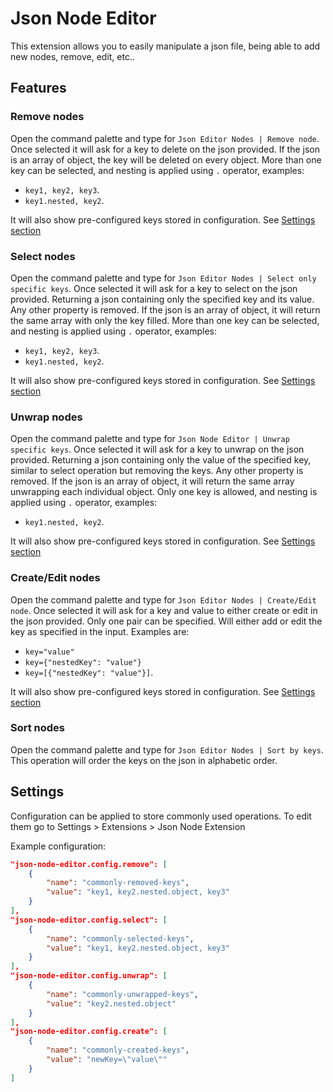 # Json Node Editor
This extension allows you to easily manipulate a json file, being able to add new nodes, remove, edit, etc..

## Features

### Remove nodes
Open the command palette and type for `Json Editor Nodes | Remove node`. 
Once selected it will ask for a key to delete on the json provided.
If the json is an array of object, the key will be deleted on every object.
More than one key can be selected, and nesting is applied using `.` operator, examples:
- `key1, key2, key3`.
- `key1.nested, key2`.

It will also show pre-configured keys stored in configuration. See [Settings section](#Settings)

### Select nodes
Open the command palette and type for `Json Editor Nodes | Select only specific keys`. 
Once selected it will ask for a key to select on the json provided. Returning a json containing only the specified key and its value. Any other property is removed.
If the json is an array of object, it will return the same array with only the key filled.
More than one key can be selected, and nesting is applied using `.` operator, examples:
- `key1, key2, key3`.
- `key1.nested, key2`.

It will also show pre-configured keys stored in configuration. See [Settings section](#Settings)

### Unwrap nodes
Open the command palette and type for `Json Node Editor | Unwrap specific keys`. 
Once selected it will ask for a key to unwrap on the json provided. Returning a json containing only the value of the specified key, similar to select operation but removing the keys. Any other property is removed.
If the json is an array of object, it will return the same array unwrapping each individual object.
Only one key is allowed, and nesting is applied using `.` operator, examples:
- `key1.nested, key2`.

It will also show pre-configured keys stored in configuration. See [Settings section](#Settings)

### Create/Edit nodes
Open the command palette and type for `Json Editor Nodes | Create/Edit node`. 
Once selected it will ask for a key and value to either create or edit in the json provided. Only one pair can be specified.
Will either add or edit the key as specified in the input.
Examples are:
- `key="value"`
- `key={"nestedKey": "value"}`
- `key=[{"nestedKey": "value"}]`.

It will also show pre-configured keys stored in configuration. See [Settings section](#Settings)

### Sort nodes
Open the command palette and type for `Json Editor Nodes | Sort by keys`. 
This operation will order the keys on the json in alphabetic order.


## Settings

Configuration can be applied to store commonly used operations.
To edit them go to Settings > Extensions > Json Node Extension

Example configuration:
```json
"json-node-editor.config.remove": [
    {
        "name": "commonly-removed-keys",
        "value": "key1, key2.nested.object, key3"
    }
],
"json-node-editor.config.select": [
    {
        "name": "commonly-selected-keys",
        "value": "key1, key2.nested.object, key3"
    }
],
"json-node-editor.config.unwrap": [
    {
        "name": "commonly-unwrapped-keys",
        "value": "key2.nested.object"
    }
],
"json-node-editor.config.create": [
    {
        "name": "commonly-created-keys",
        "value": "newKey=\"value\""
    }
]
```